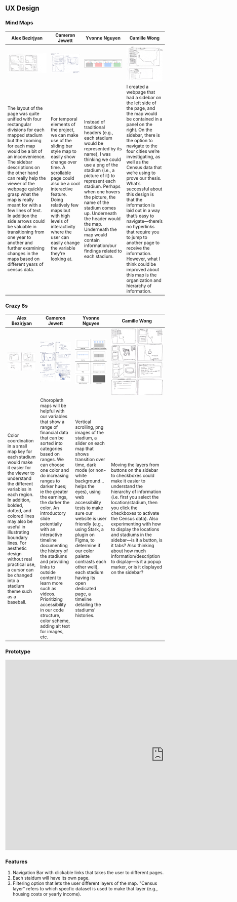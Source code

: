 ## UX Design

### Mind Maps

| Alex Bezirjyan | Cameron Jewett | Yvonne Nguyen  | Camille Wong |
| ------------- | ------------- |------------- | ------------- |
| ![](/newfolder/mmab.png)  | ![](/newfolder/mmcj.png)  | ![](/newfolder/mmyn.png)  | ![](/newfolder/mmcw.png)  |
| The layout of the page was quite unified with four rectangular divisions for each mapped stadium but the zooming for each map would be a bit of an inconvenience. The sidebar descriptions on the other hand can really help the viewer of the webpage quickly grasp what the map is really meant for with a few lines of text. In addition the side arrows could be valuable in transitioning from one year to another and further examining changes in the maps based on different years of census data.| For temporal elements of the project, we can make use of the sliding bar style map to easily show change over time. A scrollable page could also be a cool interactive feature. Doing relatively few maps but with high levels of interactivity where the user can easily change the variable they’re looking at.| Instead of traditional headers (e.g., each stadium would be represented by its name), I was thinking we could use a png of the stadium (i.e., a picture of it) to represent each stadium. Perhaps when one hovers the picture, the name of the stadium comes up. Underneath the header would the map. Underneath the map would contain information/our findings related to each stadium.| I created a webpage that had a sidebar on the left side of the page, and the map would be contained in a panel on the right. On the sidebar, there is the option to navigate to the four cities we’re investigating, as well as the Census data that we’re using to prove our thesis. What’s successful about this design is that the information is laid out in a way that’s easy to navigate––there’s no hyperlinks that require you to jump to another page to receive the information. However, what I think could be improved about this map is the organization and hierarchy of information.  |

### Crazy 8s

| Alex Bezirjyan | Cameron Jewett | Yvonne Nguyen  | Camille Wong |
| ------------- | ------------- |------------- | ------------- |
| ![](/newfolder/c8ab.png)  | ![](/newfolder/c8cj.png)  | ![](/newfolder/c8yn.png)  | ![](/newfolder/c8cw.png)  |
| Color coordination in a small map key for each stadium would make it easier for the viewer to understand the different variables in each region. In addition, bolded, dotted, and colored lines may also be useful in illustrating boundary lines. For aesthetic design without real practical use, a cursor can be changed into a stadium theme such as a baseball. | Choropleth maps will be helpful with our variables that show a range of financial data that can be sorted into categories based on ranges. We can choose one color and do increasing ranges to darker hues; ie the greater the earnings, the darker the color. An introductory slide potentially with an interactive timeline documenting the history of the stadiums and providing links to outside content to learn more such as videos. Prioritizing accessibility in our code structure, color scheme, adding alt text for images, etc. | Vertical scrolling, png images of the stadium, a slider on each map that shows transition over time, dark mode (or non-white background…helps the eyes), using web accessibility tests to make sure our website is user friendly (e.g., using Stark, a plugin on Figma, to determine if our color palette contrasts each other well), each stadium having its open dedicated page, a timeline detailing the stadiums’ histories. | Moving the layers from buttons on the sidebar to checkboxes could make it easier to understand the hierarchy of information (i.e. first you select the location/stadium, then you click the checkboxes to activate the Census data). Also experimenting with how to display the locations and stadiums in the sidebar––is it a button, is it tabs? Also thinking about how much information/description to display––is it a popup marker, or is it displayed on the sidebar? 

### Prototype
<iframe style="border: 1px solid rgba(0, 0, 0, 0.1);" width="1000" height="600" src="https://www.figma.com/embed?embed_host=share&url=https%3A%2F%2Fwww.figma.com%2Ffile%2FeYQUfoDWIkTfYXLzYvx3qU%2Fwireflow%3Fnode-id%3D0%253A1" allowfullscreen></iframe>

### Features
1. Navigation Bar with clickable links that takes the user to different pages. 
2. Each staidum will have its own page. 
3. Filtering option that lets the user different layers of the map. "Census layer" refers to which specfic dataset is used to make that layer (e.g., housing costs or yearly income).
